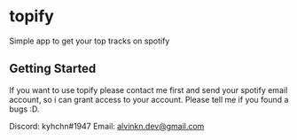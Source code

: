 # topify

Simple app to get your top tracks on spotify

## Getting Started

If you want to use topify please contact me first and send your spotify email account, so i can grant access to your account.
Please tell me if you found a bugs :D.

Discord: kyhchn#1947
Email: alvinkn.dev@gmail.com
